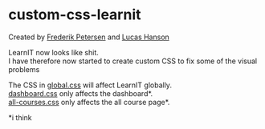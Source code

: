 # custom-css-learnit

Created by [Frederik Petersen](https://github.com/fredpetersen) and [Lucas Hanson](https://github.com/lucasfth)

LearnIT now looks like shit.\
I have therefore now started to create custom CSS to fix some of the visual problems

The CSS in [global.css](https://github.com/lucasfth/custom-css-learnit/blob/main/global.css) will affect LearnIT globally.\
[dashboard.css](https://github.com/lucasfth/custom-css-learnit/blob/main/dashboard.css) only affects the dashboard*.\
[all-courses.css](https://github.com/lucasfth/custom-css-learnit/blob/main/all-courses.css) only affects the all course page*.

*i think
